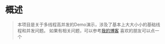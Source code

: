 # 概述
> 本项目是关于多线程高并发的Demo演示，涉及了基本上大大小小的基础线程和并发问题。
> 如果有相关问题，可以参考[我的博客](https://blog.csdn.net/qq_25040155/article/details/87939591)
> 喜欢的朋友可以点一个
